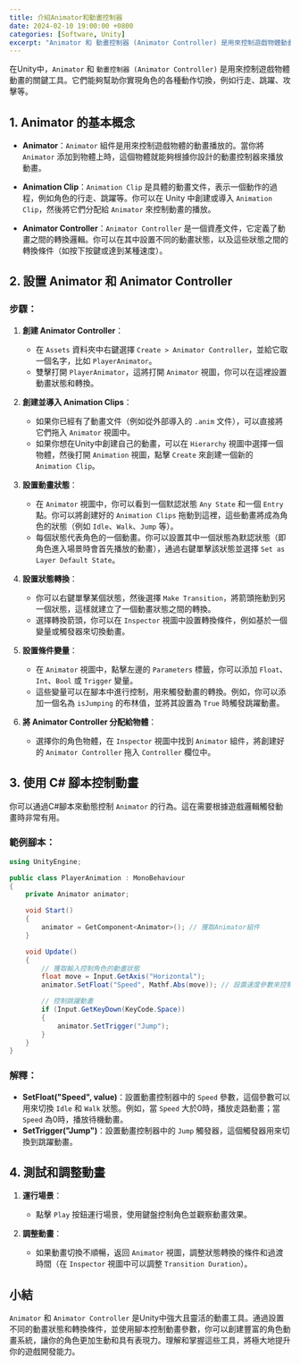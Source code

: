 ```yaml
---
title: 介紹Animator和動畫控制器
date: 2024-02-10 19:00:00 +0800
categories: [Software, Unity]
excerpt: "Animator 和 動畫控制器 (Animator Controller) 是用來控制遊戲物體動畫的關鍵工具"
---
```


在Unity中，`Animator` 和 `動畫控制器 (Animator Controller)` 是用來控制遊戲物體動畫的關鍵工具。它們能夠幫助你實現角色的各種動作切換，例如行走、跳躍、攻擊等。

## **1. Animator 的基本概念**

- **Animator**：`Animator` 組件是用來控制遊戲物體的動畫播放的。當你將 `Animator` 添加到物體上時，這個物體就能夠根據你設計的動畫控制器來播放動畫。

- **Animation Clip**：`Animation Clip` 是具體的動畫文件，表示一個動作的過程，例如角色的行走、跳躍等。你可以在 Unity 中創建或導入 `Animation Clip`，然後將它們分配給 `Animator` 來控制動畫的播放。

- **Animator Controller**：`Animator Controller` 是一個資產文件，它定義了動畫之間的轉換邏輯。你可以在其中設置不同的動畫狀態，以及這些狀態之間的轉換條件（如按下按鍵或達到某種速度）。

## **2. 設置 Animator 和 Animator Controller**

### **步驟**：
1. **創建 Animator Controller**：
   - 在 `Assets` 資料夾中右鍵選擇 `Create > Animator Controller`，並給它取一個名字，比如 `PlayerAnimator`。
   - 雙擊打開 `PlayerAnimator`，這將打開 `Animator` 視圖，你可以在這裡設置動畫狀態和轉換。

2. **創建並導入 Animation Clips**：
   - 如果你已經有了動畫文件（例如從外部導入的 `.anim` 文件），可以直接將它們拖入 `Animator` 視圖中。
   - 如果你想在Unity中創建自己的動畫，可以在 `Hierarchy` 視圖中選擇一個物體，然後打開 `Animation` 視圖，點擊 `Create` 來創建一個新的 `Animation Clip`。

3. **設置動畫狀態**：
   - 在 `Animator` 視圖中，你可以看到一個默認狀態 `Any State` 和一個 `Entry` 點。你可以將創建好的 `Animation Clips` 拖動到這裡，這些動畫將成為角色的狀態（例如 `Idle`、`Walk`、`Jump` 等）。
   - 每個狀態代表角色的一個動畫。你可以設置其中一個狀態為默認狀態（即角色進入場景時會首先播放的動畫），通過右鍵單擊該狀態並選擇 `Set as Layer Default State`。

4. **設置狀態轉換**：
   - 你可以右鍵單擊某個狀態，然後選擇 `Make Transition`，將箭頭拖動到另一個狀態，這樣就建立了一個動畫狀態之間的轉換。
   - 選擇轉換箭頭，你可以在 `Inspector` 視圖中設置轉換條件，例如基於一個變量或觸發器來切換動畫。

5. **設置條件變量**：
   - 在 `Animator` 視圖中，點擊左邊的 `Parameters` 標籤，你可以添加 `Float`、`Int`、`Bool` 或 `Trigger` 變量。
   - 這些變量可以在腳本中進行控制，用來觸發動畫的轉換。例如，你可以添加一個名為 `isJumping` 的布林值，並將其設置為 `True` 時觸發跳躍動畫。

6. **將 Animator Controller 分配給物體**：
   - 選擇你的角色物體，在 `Inspector` 視圖中找到 `Animator` 組件，將創建好的 `Animator Controller` 拖入 `Controller` 欄位中。

## **3. 使用 C# 腳本控制動畫**

你可以通過C#腳本來動態控制 `Animator` 的行為。這在需要根據遊戲邏輯觸發動畫時非常有用。

### **範例腳本**：
```csharp
using UnityEngine;

public class PlayerAnimation : MonoBehaviour
{
    private Animator animator;

    void Start()
    {
        animator = GetComponent<Animator>(); // 獲取Animator組件
    }

    void Update()
    {
        // 獲取輸入控制角色的動畫狀態
        float move = Input.GetAxis("Horizontal");
        animator.SetFloat("Speed", Mathf.Abs(move)); // 設置速度參數來控制動畫

        // 控制跳躍動畫
        if (Input.GetKeyDown(KeyCode.Space))
        {
            animator.SetTrigger("Jump");
        }
    }
}
```

### **解釋**：
- **SetFloat("Speed", value)**：設置動畫控制器中的 `Speed` 參數，這個參數可以用來切換 `Idle` 和 `Walk` 狀態。例如，當 `Speed` 大於0時，播放走路動畫；當 `Speed` 為0時，播放待機動畫。
- **SetTrigger("Jump")**：設置動畫控制器中的 `Jump` 觸發器，這個觸發器用來切換到跳躍動畫。

## **4. 測試和調整動畫**

1. **運行場景**：
   - 點擊 `Play` 按鈕運行場景，使用鍵盤控制角色並觀察動畫效果。
   
2. **調整動畫**：
   - 如果動畫切換不順暢，返回 `Animator` 視圖，調整狀態轉換的條件和過渡時間（在 `Inspector` 視圖中可以調整 `Transition Duration`）。

## **小結**

`Animator` 和 `Animator Controller` 是Unity中強大且靈活的動畫工具。通過設置不同的動畫狀態和轉換條件，並使用腳本控制動畫參數，你可以創建豐富的角色動畫系統，讓你的角色更加生動和具有表現力。理解和掌握這些工具，將極大地提升你的遊戲開發能力。
